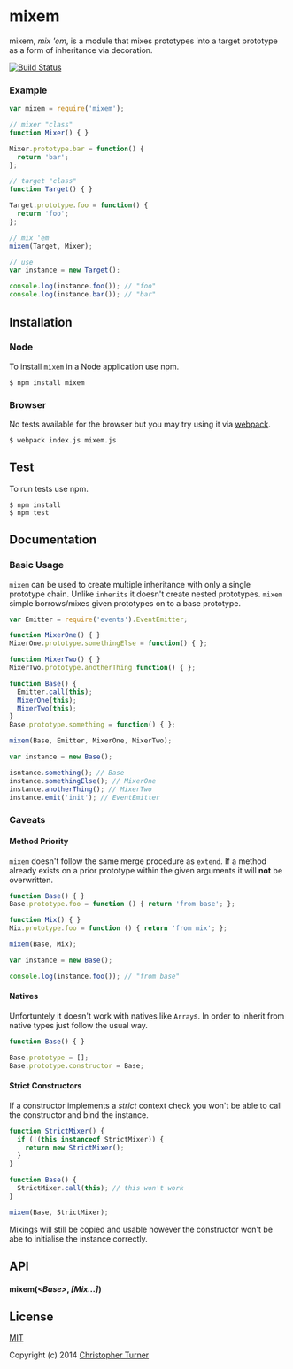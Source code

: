 # mixem

mixem, *mix 'em*, is a module that mixes prototypes into a target prototype as a form of inheritance via decoration.

[![Build Status](https://travis-ci.org/tur-nr/node-mixem.svg?branch=master)](https://travis-ci.org/tur-nr/node-mixem)

### Example

```js
var mixem = require('mixem');

// mixer "class"
function Mixer() { }

Mixer.prototype.bar = function() {
  return 'bar';
};

// target "class"
function Target() { }

Target.prototype.foo = function() {
  return 'foo';
};

// mix 'em
mixem(Target, Mixer);

// use
var instance = new Target();

console.log(instance.foo()); // "foo"
console.log(instance.bar()); // "bar"
```

## Installation

### Node

To install `mixem` in a Node application use npm.

```
$ npm install mixem
```

### Browser

No tests available for the browser but you may try using it via [webpack](https://github.com/webpack/webpack).

```
$ webpack index.js mixem.js
```

## Test

To run tests use npm.

```
$ npm install
$ npm test
```

## Documentation

### Basic Usage

`mixem` can be used to create multiple inheritance with only a single prototype chain. Unlike `inherits` it doesn't create nested prototypes. `mixem` simple borrows/mixes given prototypes on to a base prototype.

```js
var Emitter = require('events').EventEmitter;

function MixerOne() { }
MixerOne.prototype.somethingElse = function() { };

function MixerTwo() { }
MixerTwo.prototype.anotherThing function() { };

function Base() {
  Emitter.call(this);
  MixerOne(this);
  MixerTwo(this);
}
Base.prototype.something = function() { };

mixem(Base, Emitter, MixerOne, MixerTwo);

var instance = new Base();

isntance.something(); // Base
instance.somethingElse(); // MixerOne
instance.anotherThing(); // MixerTwo
instance.emit('init'); // EventEmitter
```

### Caveats

#### Method Priority

`mixem` doesn't follow the same merge procedure as `extend`. If a method already exists on a prior prototype within the given arguments it will **not** be overwritten.

```js
function Base() { }
Base.prototype.foo = function () { return 'from base'; };

function Mix() { }
Mix.prototype.foo = function () { return 'from mix'; };

mixem(Base, Mix);

var instance = new Base();

console.log(instance.foo()); // "from base"
```

#### Natives 

Unfortuntely it doesn't work with natives like `Array`s. In order to inherit from native types just follow the usual way.

```js
function Base() { }

Base.prototype = [];
Base.prototype.constructor = Base;
```

#### Strict Constructors

If a constructor implements a *strict* context check you won't be able to call the constructor and bind the instance.

```js
function StrictMixer() {
  if (!(this instanceof StrictMixer)) {
    return new StrictMixer();
  } 
}

function Base() {
  StrictMixer.call(this); // this won't work
}

mixem(Base, StrictMixer);
``` 

Mixings will still be copied and usable however the constructor won't be abe to initialise the instance correctly.  

## API

#### mixem(*&lt;Base&gt;*, *[Mix...]*)

## License

[MIT](LICENSE)

Copyright (c) 2014 [Christopher Turner](https://github.com/tur-nr)
